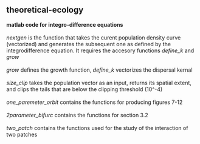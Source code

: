 ## theoretical-ecology
**matlab code for integro-difference equations**<br /><br />
*nextgen* is the function that takes the curent population density curve (vectorized) and generates the subsequent one as defined by the integrodifference equation. It requires the accesory functions *define_k* and *grow*<br /><br />
*grow* defines the growth function, *define_k* vectorizes the dispersal kernal<br /><br />
*size_clip* takes the population vector as an input, returns its spatial extent, and clips the tails that are below the clipping threshold (10^-4)<br /><br />
*one_paremeter_orbit* contains the functions for producing figures 7-12<br /><br />
*2parameter_bifurc* contains the functions for section 3.2<br /><br />
*two_patch* contains the functions used for the study of the interaction of two patches
